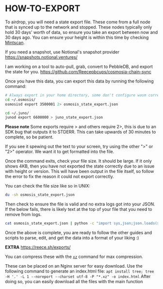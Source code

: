 # HOW-TO-EXPORT

To airdrop, you will need a state export file. These come from a full node that is synced up to the network and stopped.
These nodes typically only hold 30 days' worth of data, so ensure you take an export between now and 30 days ago. You can ensure your height is within this time by checking [Mintscan](https://hub.mintscan.io/).

If you need a snapshot, use Notional's snapshot provider
<https://snapshots.notional.ventures/>

I am working on a tool to auto-pull, grab, convert to PebbleDB, and export the state for you.
<https://github.com/Reecepbcups/cosmosia-chain-sync>

Once you have this data, you can export this data by running the following command:

```bash
# Always export in your home directory, some don't configure wasm correctly if they use a forked Cosmos SDK.
cd ~/.osmosis/
osmosisd export 3500001 2> osmosis_state_export.json

cd ~/.juno/
junod export 6600000 > juno_state_export.json
```

**Please note** Some exports require > and others require 2>, this is due to an SDK bug that outputs it to STDERR.
This can take upwards of 30 minutes to complete, so be patient.

If you see it spewing out the text to your screen, try using the other ">" or "2>" operator. We want it to get formatted into the file.

Once the command exits, check your file size. It should be large. If it only shows 4KB, then you have not exported the state correctly due to an issue with height or version.
This will have been output in the file itself, so follow the error to fix the reason it could not export correctly.

You can check the file size like so in UNIX:

```bash
du -sh osmosis_state_export.json
```

Then check to ensure the file is valid and no extra logs got into your JSON. If the below fails, there is likely text at the top of your file that you need to remove from logs.

```bash
cat osmosis_state_export.json | python -c "import sys,json;json.loads(sys.stdin.read());print 'OK'"
```

Once the above is complete, you are ready to follow the other guides and scripts to parse, edit, and get the data into a format of your liking :)

**EXTRA**
<https://reece.sh/exports/>

You can compress these with the [`xz`](https://www.geeksforgeeks.org/xz-lossless-data-compression-tool-in-linux-with-examples/) command for max compression.

These can be placed on an Nginx server for easy download. Use the following command to generate an index.html file:
`apt install tree; tree -H '.' -L 1 --noreport --charset utf-8 -P "*.xz" -o index.html`
After doing so, you can easily download all the files with the main function
